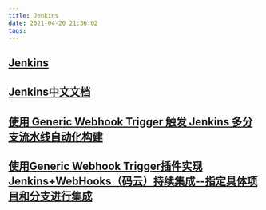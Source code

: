 ```yaml
---
title: Jenkins
date: 2021-04-20 21:36:02
tags:
---
```


## [Jenkins](https://jenkins.io/doc/)

## [Jenkins中文文档](https://www.w3cschool.cn/jenkins/)

## [使用 Generic Webhook Trigger 触发 Jenkins 多分支流水线自动化构建](https://xie.infoq.cn/article/600f642fcb26f0c280a7acf59)

## [使用Generic Webhook Trigger插件实现Jenkins+WebHooks（码云）持续集成--指定具体项目和分支进行集成](https://blog.csdn.net/xlgen157387/article/details/76216351)
